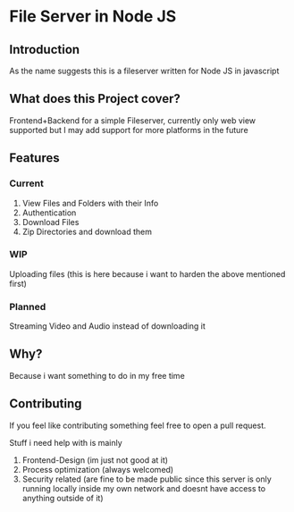 # File Server in Node JS
## Introduction
As the name suggests this is a fileserver written for Node JS in javascript
## What does this Project cover?
Frontend+Backend for a simple Fileserver, currently only web view supported but I may add support for more platforms in the future
## Features
### Current
1. View Files and Folders with their Info
2. Authentication
3. Download Files
4. Zip Directories and download them
### WIP
Uploading files (this is here because i want to harden the above mentioned first)
### Planned
Streaming Video and Audio instead of downloading it
## Why?
Because i want something to do in my free time
## Contributing
If you feel like contributing something feel free to open a pull request.

Stuff i need help with is mainly

1. Frontend-Design (im just not good at it)
2. Process optimization (always welcomed)
3. Security related (are fine to be made public since this server is only running locally inside my own network and doesnt have access to anything outside of it) 
